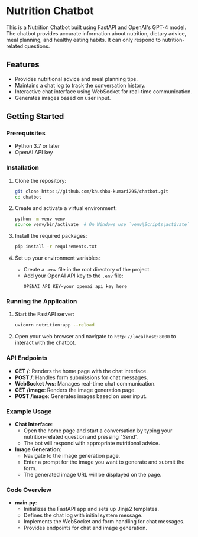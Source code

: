 # Nutrition Chatbot

This is a Nutrition Chatbot built using FastAPI and OpenAI's GPT-4 model. The chatbot provides accurate information about nutrition, dietary advice, meal planning, and healthy eating habits. It can only respond to nutrition-related questions.

## Features

- Provides nutritional advice and meal planning tips.
- Maintains a chat log to track the conversation history.
- Interactive chat interface using WebSocket for real-time communication.
- Generates images based on user input.

## Getting Started

### Prerequisites

- Python 3.7 or later
- OpenAI API key

### Installation

1. Clone the repository:
    ```bash
    git clone https://github.com/khushbu-kumari295/chatbot.git
    cd chatbot
    ```

2. Create and activate a virtual environment:
    ```bash
    python -m venv venv
    source venv/bin/activate  # On Windows use `venv\Scripts\activate`
    ```

3. Install the required packages:
    ```bash
    pip install -r requirements.txt
    ```

4. Set up your environment variables:
    - Create a `.env` file in the root directory of the project.
    - Add your OpenAI API key to the `.env` file:
      ```env
      OPENAI_API_KEY=your_openai_api_key_here
      ```

### Running the Application

1. Start the FastAPI server:
    ```bash
    uvicorn nutrition:app --reload
    ```

2. Open your web browser and navigate to `http://localhost:8000` to interact with the chatbot.

### API Endpoints

- **GET /**: Renders the home page with the chat interface.
- **POST /**: Handles form submissions for chat messages.
- **WebSocket /ws**: Manages real-time chat communication.
- **GET /image**: Renders the image generation page.
- **POST /image**: Generates images based on user input.

### Example Usage

- **Chat Interface**: 
    - Open the home page and start a conversation by typing your nutrition-related question and pressing "Send".
    - The bot will respond with appropriate nutritional advice.
- **Image Generation**:
    - Navigate to the image generation page.
    - Enter a prompt for the image you want to generate and submit the form.
    - The generated image URL will be displayed on the page.

### Code Overview

- **main.py**:
    - Initializes the FastAPI app and sets up Jinja2 templates.
    - Defines the chat log with initial system message.
    - Implements the WebSocket and form handling for chat messages.
    - Provides endpoints for chat and image generation.

